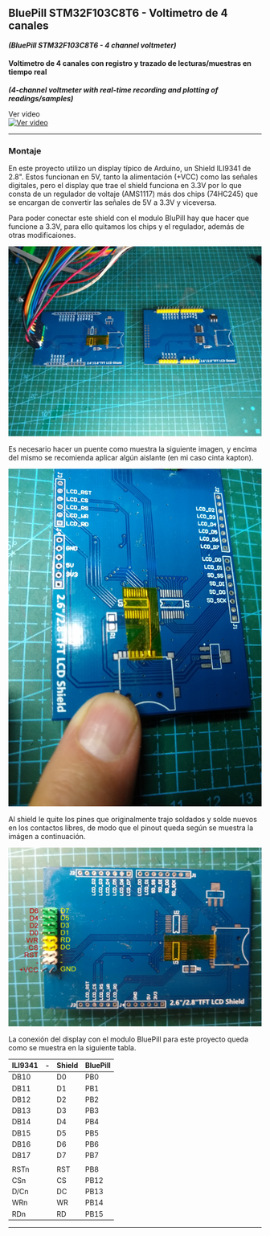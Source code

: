 ## BluePill STM32F103C8T6 - Voltimetro de 4 canales
***(BluePill STM32F103C8T6 - 4 channel voltmeter)***
#### Voltimetro de 4 canales con registro y trazado de lecturas/muestras en tiempo real
***(4-channel voltmeter with real-time recording and plotting of readings/samples)***

Ver video  
[![Ver video](https://img.youtube.com/vi/DioO7w2Ja70/0.jpg)](https://www.youtube.com/watch?v=DioO7w2Ja70)

------------

### Montaje

En este proyecto utilizo un display típico de Arduino, un Shield ILI9341 de 2.8". Estos funcionan en 5V, tanto la alimentación (+VCC) como las señales digitales, pero el display que trae el shield funciona en 3.3V por lo que consta de un regulador de voltaje (AMS1117) más dos chips (74HC245) que se encargan de convertir las señales de 5V a 3.3V y viceversa.

Para poder conectar este shield con el modulo BluPill hay que hacer que funcione a 3.3V, para ello quitamos los chips y el regulador, además de otras modificaiones.

![](https://github.com/Arturrito63/4Channel-DVM/blob/main/Documents/Display%20ILI9341%20ante%20y%20despues.jpg)

Es necesario hacer un puente como muestra la siguiente imagen, y encima del mismo se recomienda aplicar algún aislante (en mi caso cinta kapton).

![](https://github.com/Arturrito63/4Channel-DVM/blob/main/Documents/ILI9341%203V3%20reset%20jumper.jpg)

Al shield le quite los pines que originalmente trajo soldados y solde nuevos en los contactos libres, de modo que el pinout queda según se muestra la imágen a continuación.

![](https://github.com/Arturrito63/4Channel-DVM/blob/main/Documents/ILI934%203V3%20pinout.jpg) 


La conexión del display con el modulo BluePill para este proyecto queda como se muestra en la siguiente tabla.
 
| ILI9341 | - | Shield | BluePill |
| ------------ | ------------ | ------------ | ------------ |
|  DB10 |   | D0   | PB0  |
|  DB11 |   | D1   | PB1  |
|  DB12 |   | D2   | PB2  |
|  DB13 |   | D3   | PB3  |
|  DB14 |   | D4   | PB4  |
|  DB15 |   | D5   | PB5  |
|  DB16 |   | D6   | PB6  |
|  DB17 |   | D7   | PB7  |
|   |   |   |   |
|  RSTn |   | RST  | PB8  |
|  CSn |   | CS   | PB12  |
|  D/Cn |   | DC   | PB13  |
|  WRn |   | WR   | PB14  |
|  RDn |   | RD   | PB15  |

------------

